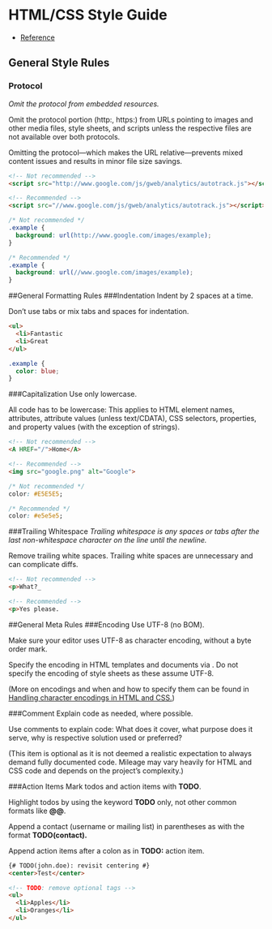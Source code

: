 # HTML/CSS Style Guide
* [Reference](https://github.com/google/styleguide "Reference")

## General Style Rules
### Protocol
*Omit the protocol from embedded resources.*

Omit the protocol portion (http:, https:) from URLs pointing to images and other media files, style sheets, and scripts unless the respective files are not available over both protocols.

Omitting the protocol—which makes the URL relative—prevents mixed content issues and results in minor file size savings.

```HTML
<!-- Not recommended -->
<script src="http://www.google.com/js/gweb/analytics/autotrack.js"></script>
```
```HTML
<!-- Recommended -->
<script src="//www.google.com/js/gweb/analytics/autotrack.js"></script>
```
```CSS
/* Not recommended */
.example {
  background: url(http://www.google.com/images/example);
}
```
```CSS
/* Recommended */
.example {
  background: url(//www.google.com/images/example);
}
```

##General Formatting Rules
###Indentation
Indent by 2 spaces at a time.

Don’t use tabs or mix tabs and spaces for indentation.

```HTML
<ul>
  <li>Fantastic
  <li>Great
</ul>
```
```CSS
.example {
  color: blue;
}
```

###Capitalization
Use only lowercase.

All code has to be lowercase: This applies to HTML element names, attributes, attribute values (unless text/CDATA), CSS selectors, properties, and property values (with the exception of strings).
```HTML
<!-- Not recommended -->
<A HREF="/">Home</A>
```
```HTML
<!-- Recommended -->
<img src="google.png" alt="Google">
```
```CSS
/* Not recommended */
color: #E5E5E5;
```
```CSS
/* Recommended */
color: #e5e5e5;
```
###Trailing Whitespace
*Trailing whitespace is any spaces or tabs after the last non-whitespace character on the line until the newline.*

Remove trailing white spaces.
Trailing white spaces are unnecessary and can complicate diffs.

```HTML
<!-- Not recommended -->
<p>What?_
```
```HTML
<!-- Recommended -->
<p>Yes please.
```

##General Meta Rules
###Encoding
Use UTF-8 (no BOM).

Make sure your editor uses UTF-8 as character encoding, without a byte order mark.

Specify the encoding in HTML templates and documents via <meta charset="utf-8">. Do not specify the encoding of style sheets as these assume UTF-8.

(More on encodings and when and how to specify them can be found in [Handling character encodings in HTML and CSS.](http://www.w3.org/International/tutorials/tutorial-char-enc/ "Handling character encodings in HTML and CSS."))

###Comment
Explain code as needed, where possible.

Use comments to explain code: What does it cover, what purpose does it serve, why is respective solution used or preferred?

(This item is optional as it is not deemed a realistic expectation to always demand fully documented code. Mileage may vary heavily for HTML and CSS code and depends on the project’s complexity.)

###Action Items
Mark todos and action items with **TODO**.

Highlight todos by using the keyword **TODO** only, not other common formats like **@@**.

Append a contact (username or mailing list) in parentheses as with the format **TODO(contact).**

Append action items after a colon as in **TODO:** action item.

```HTML
{# TODO(john.doe): revisit centering #}
<center>Test</center>
```
```HTML
<!-- TODO: remove optional tags -->
<ul>
  <li>Apples</li>
  <li>Oranges</li>
</ul>
```

